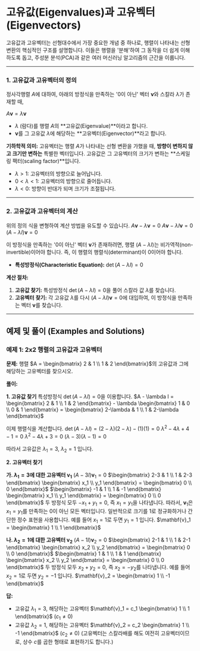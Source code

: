 # 고유값(Eigenvalues)과 고유벡터(Eigenvectors)

고유값과 고유벡터는 선형대수에서 가장 중요한 개념 중 하나로, 행렬이 나타내는 선형 변환의 핵심적인 구조를 설명합니다. 이들은 행렬을 '분해'하여 그 동작을 더 쉽게 이해하도록 돕고, 주성분 분석(PCA)과 같은 여러 머신러닝 알고리즘의 근간을 이룹니다.

---

### 1. 고유값과 고유벡터의 정의

정사각행렬 $`A`$에 대하여, 아래의 방정식을 만족하는 '0이 아닌' 벡터 $`\mathbf{v}`$와 스칼라 $`\lambda`$가 존재할 때,

$`A\mathbf{v} = \lambda\mathbf{v}`$

- $`\lambda`$ (람다)를 행렬 $`A`$의 **고유값(Eigenvalue)**이라고 합니다.
- $`\mathbf{v}`$를 그 고유값 $`\lambda`$에 해당하는 **고유벡터(Eigenvector)**라고 합니다.

**기하학적 의미:**
고유벡터는 행렬 $`A`$가 나타내는 선형 변환을 가했을 때, **방향이 변하지 않고 크기만 변하는** 특별한 벡터입니다. 고유값은 그 고유벡터의 크기가 변하는 **스케일링 팩터(scaling factor)**입니다.
- $`\lambda > 1`$: 고유벡터의 방향으로 늘어납니다.
- $`0 < \lambda < 1`$: 고유벡터의 방향으로 줄어듭니다.
- $`\lambda < 0`$: 방향이 반대가 되며 크기가 조절됩니다.

---

### 2. 고유값과 고유벡터의 계산

위의 정의 식을 변형하여 계산 방법을 유도할 수 있습니다.
$`A\mathbf{v} - \lambda\mathbf{v} = 0`$
$`A\mathbf{v} - \lambda I \mathbf{v} = 0`$
$`(A - \lambda I)\mathbf{v} = 0`$

이 방정식을 만족하는 '0이 아닌' 벡터 $`\mathbf{v}`$가 존재하려면, 행렬 $`(A - \lambda I)`$는 비가역적(non-invertible)이어야 합니다. 즉, 이 행렬의 행렬식(determinant)이 0이어야 합니다.

- **특성방정식(Characteristic Equation):** $`\det(A - \lambda I) = 0`$

**계산 절차:**
1.  **고유값 찾기:** 특성방정식 $`\det(A - \lambda I) = 0`$을 풀어 스칼라 값 $`\lambda`$를 찾습니다.
2.  **고유벡터 찾기:** 각 고유값 $`\lambda`$를 다시 $`(A - \lambda I)\mathbf{v} = 0`$에 대입하여, 이 방정식을 만족하는 벡터 $`\mathbf{v}`$를 찾습니다.

---

## 예제 및 풀이 (Examples and Solutions)

### 예제 1: 2x2 행렬의 고유값과 고유벡터

**문제:** 행렬 $`A = \begin{bmatrix} 2 & 1 \\ 1 & 2 \end{bmatrix}`$의 고유값과 그에 해당하는 고유벡터를 찾으시오.

**풀이:**

**1. 고유값 찾기**
특성방정식 $`\det(A - \lambda I) = 0`$을 이용합니다.
$`A - \lambda I = \begin{bmatrix} 2 & 1 \\ 1 & 2 \end{bmatrix} - \lambda \begin{bmatrix} 1 & 0 \\ 0 & 1 \end{bmatrix} = \begin{bmatrix} 2-\lambda & 1 \\ 1 & 2-\lambda \end{bmatrix}`$

이제 행렬식을 계산합니다.
$`\det(A - \lambda I) = (2-\lambda)(2-\lambda) - (1)(1) = 0`$
$`\lambda^2 - 4\lambda + 4 - 1 = 0`$
$`\lambda^2 - 4\lambda + 3 = 0`$
$`(\lambda - 3)(\lambda - 1) = 0`$

따라서 고유값은 $`\lambda_1 = 3`$, $`\lambda_2 = 1`$ 입니다.

**2. 고유벡터 찾기**

**가. $`\lambda_1 = 3`$에 대한 고유벡터 $`\mathbf{v}_1`$**
$`(A - 3I)\mathbf{v}_1 = 0`$
$`\begin{bmatrix} 2-3 & 1 \\ 1 & 2-3 \end{bmatrix} \begin{bmatrix} x_1 \\ y_1 \end{bmatrix} = \begin{bmatrix} 0 \\ 0 \end{bmatrix}`$
$`\begin{bmatrix} -1 & 1 \\ 1 & -1 \end{bmatrix} \begin{bmatrix} x_1 \\ y_1 \end{bmatrix} = \begin{bmatrix} 0 \\ 0 \end{bmatrix}`$
두 방정식 모두 $`-x_1 + y_1 = 0`$, 즉 $`x_1 = y_1`$을 나타냅니다.
따라서, $`\mathbf{v}_1`$은 $`x_1 = y_1`$를 만족하는 0이 아닌 모든 벡터입니다.
일반적으로 크기를 1로 정규화하거나 간단한 정수 표현을 사용합니다. 예를 들어 $`x_1=1`$로 두면 $`y_1=1`$ 입니다.
$`\mathbf{v}_1 = \begin{bmatrix} 1 \\ 1 \end{bmatrix}`$

**나. $`\lambda_2 = 1`$에 대한 고유벡터 $`\mathbf{v}_2`$**
$`(A - 1I)\mathbf{v}_2 = 0`$
$`\begin{bmatrix} 2-1 & 1 \\ 1 & 2-1 \end{bmatrix} \begin{bmatrix} x_2 \\ y_2 \end{bmatrix} = \begin{bmatrix} 0 \\ 0 \end{bmatrix}`$
$`\begin{bmatrix} 1 & 1 \\ 1 & 1 \end{bmatrix} \begin{bmatrix} x_2 \\ y_2 \end{bmatrix} = \begin{bmatrix} 0 \\ 0 \end{bmatrix}`$
두 방정식 모두 $`x_2 + y_2 = 0`$, 즉 $`x_2 = -y_2`$를 나타냅니다.
예를 들어 $`x_2=1`$로 두면 $`y_2=-1`$ 입니다.
$`\mathbf{v}_2 = \begin{bmatrix} 1 \\ -1 \end{bmatrix}`$

**답:**
- 고유값 $`\lambda_1 = 3`$, 해당하는 고유벡터 $`\mathbf{v}_1 = c_1 \begin{bmatrix} 1 \\ 1 \end{bmatrix}`$ ($`c_1 \neq 0`$)
- 고유값 $`\lambda_2 = 1`$, 해당하는 고유벡터 $`\mathbf{v}_2 = c_2 \begin{bmatrix} 1 \\ -1 \end{bmatrix}`$ ($`c_2 \neq 0`$)
(고유벡터는 스칼라배를 해도 여전히 고유벡터이므로, 상수 $c$를 곱한 형태로 표현하기도 합니다.)
